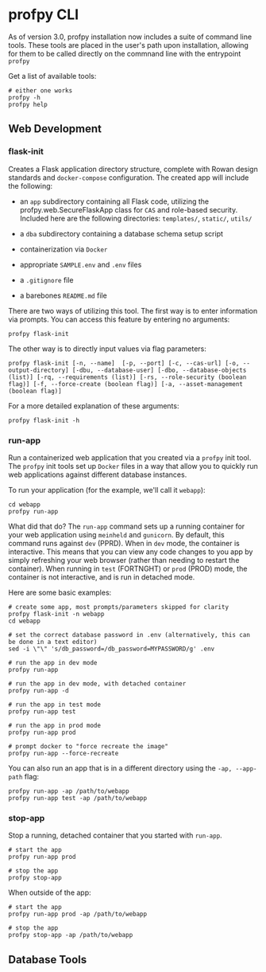 # profpy CLI

As of version 3.0, profpy installation now includes a suite of command line tools.
These tools are placed in the user's path upon installation, allowing for them to
be called directly on the commnand line with the entrypoint ```profpy```

Get a list of available tools:

```shell script
# either one works
profpy -h
profpy help
```

## Web Development

### flask-init

Creates a Flask application directory structure, complete with Rowan design standards
and ```docker-compose``` configuration. The created app will include the following:

- an ```app``` subdirectory containing all Flask code, utilizing the profpy.web.SecureFlaskApp
class for ```CAS``` and role-based security. Included here are the following directories: ```templates/```,
```static/```, ```utils/```

- a ```dba``` subdirectory containing a database schema setup script

- containerization via ```Docker```

- appropriate ```SAMPLE.env``` and ```.env``` files

- a ```.gitignore``` file

- a barebones ```README.md``` file

There are two ways of utilizing this tool. The first way is to enter information via prompts. You can
access this feature by entering no arguments:

```shell script
profpy flask-init
```

The other way is to directly input values via flag parameters:

```shell script
profpy flask-init [-n, --name]  [-p, --port] [-c, --cas-url] [-o, --output-directory] [-dbu, --database-user] [-dbo, --database-objects (list)] [-rq, --requirements (list)] [-rs, --role-security (boolean flag)] [-f, --force-create (boolean flag)] [-a, --asset-management (boolean flag)]
```

For a more detailed explanation of these arguments:

```shell script
profpy flask-init -h
```

### run-app

Run a containerized web application that you created via a ```profpy``` init tool. The ```profpy``` init tools
set up ```Docker``` files in a way that allow you to quickly run web applications against different database instances.

To run your application (for the example, we'll call it ```webapp```):

```shell script
cd webapp
profpy run-app
```

What did that do? The ```run-app``` command sets up a running container for your web application using ```meinheld``` and
```gunicorn```. By default, this command runs against ```dev``` (PPRD). When in ```dev``` mode, the container is
interactive. This means that you can view any code changes to you app by simply refreshing your web browser
(rather than needing to restart the container). When running in ```test``` (FORTNGHT) or ```prod``` (PROD) mode, the container
is not interactive, and is run in detached mode.

Here are some basic examples:

```shell script
# create some app, most prompts/parameters skipped for clarity
profpy flask-init -n webapp
cd webapp

# set the correct database password in .env (alternatively, this can be done in a text editor)
sed -i \"\" 's/db_password=/db_password=MYPASSWORD/g' .env

# run the app in dev mode
profpy run-app

# run the app in dev mode, with detached container
profpy run-app -d

# run the app in test mode
profpy run-app test

# run the app in prod mode
profpy run-app prod

# prompt docker to "force recreate the image"
profpy run-app --force-recreate
```

You can also run an app that is in a different directory using the ```-ap, --app-path``` flag:

```shell script
profpy run-app -ap /path/to/webapp
profpy run-app test -ap /path/to/webapp
```

### stop-app

Stop a running, detached container that you started with ```run-app```.

```shell script
# start the app
profpy run-app prod

# stop the app
profpy stop-app
```

When outside of the app:

```shell script
# start the app
profpy run-app prod -ap /path/to/webapp

# stop the app
profpy stop-app -ap /path/to/webapp
```

## Database Tools
